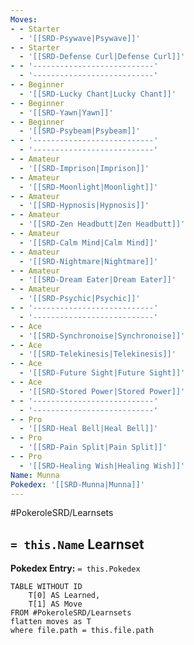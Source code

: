 ```yaml
---
Moves:
- - Starter
  - '[[SRD-Psywave|Psywave]]'
- - Starter
  - '[[SRD-Defense Curl|Defense Curl]]'
- - '---------------------------'
  - '---------------------------'
- - Beginner
  - '[[SRD-Lucky Chant|Lucky Chant]]'
- - Beginner
  - '[[SRD-Yawn|Yawn]]'
- - Beginner
  - '[[SRD-Psybeam|Psybeam]]'
- - '---------------------------'
  - '---------------------------'
- - Amateur
  - '[[SRD-Imprison|Imprison]]'
- - Amateur
  - '[[SRD-Moonlight|Moonlight]]'
- - Amateur
  - '[[SRD-Hypnosis|Hypnosis]]'
- - Amateur
  - '[[SRD-Zen Headbutt|Zen Headbutt]]'
- - Amateur
  - '[[SRD-Calm Mind|Calm Mind]]'
- - Amateur
  - '[[SRD-Nightmare|Nightmare]]'
- - Amateur
  - '[[SRD-Dream Eater|Dream Eater]]'
- - Amateur
  - '[[SRD-Psychic|Psychic]]'
- - '---------------------------'
  - '---------------------------'
- - Ace
  - '[[SRD-Synchronoise|Synchronoise]]'
- - Ace
  - '[[SRD-Telekinesis|Telekinesis]]'
- - Ace
  - '[[SRD-Future Sight|Future Sight]]'
- - Ace
  - '[[SRD-Stored Power|Stored Power]]'
- - '---------------------------'
  - '---------------------------'
- - Pro
  - '[[SRD-Heal Bell|Heal Bell]]'
- - Pro
  - '[[SRD-Pain Split|Pain Split]]'
- - Pro
  - '[[SRD-Healing Wish|Healing Wish]]'
Name: Munna
Pokedex: '[[SRD-Munna|Munna]]'
---
```


#PokeroleSRD/Learnsets

## `= this.Name` Learnset

**Pokedex Entry:** `= this.Pokedex`

```dataview
TABLE WITHOUT ID
    T[0] AS Learned,
    T[1] AS Move
FROM #PokeroleSRD/Learnsets
flatten moves as T
where file.path = this.file.path
```
